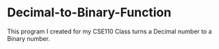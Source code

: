 # Decimal-to-Binary-Function
This program I created for my CSE110 Class turns a Decimal number to a Binary number.
